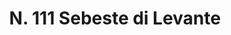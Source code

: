---
title: "N. 111 Sebeste di Levante"
permalink: "/edition/plant111/"
plant-name: "N. 111"
plant-number: "111"
plant-xml: "/assets/xml/plant111.xml"
plant-img1: "/assets/img/plant111_verso.jpg"
plant-img2: "/assets/img/plant111.jpg"
plant-title: "N. 111 Sebeste di Levante"
plant-wfo-link: ""
plant-kew-link: ""
plant-taxon-content: "Cordia Myxa L."
layout: single-xml
---